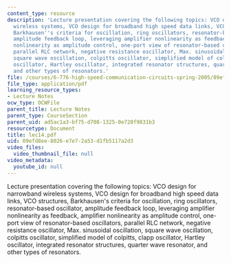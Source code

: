 ```yaml
---
content_type: resource
description: 'Lecture presentation covering the following topics: VCO design for narrowband
  wireless systems, VCO design for broadband high speed data links, VCO structures,
  Barkhausen''s criteria for oscillation, ring oscillators, resonator-based oscillator,
  amplitude feedback loop, leveraging amplifier nonlinearity as feedback, amplifier
  nonlinearity as amplitude control, one-port view of resonator-based oscillators,
  parallel RLC network, negative resistance oscillator, Max. sinusoidal oscillation,
  square wave oscillation, colpitts oscillator, simplified model of colpitts, clapp
  oscillator, Hartley oscillator, integrated resonator structures, quarter wave resonator,
  and other types of resonators.'
file: /courses/6-776-high-speed-communication-circuits-spring-2005/09efd8ee8026e7e72a53d1fb5117a2d3_lec14.pdf
file_type: application/pdf
learning_resource_types:
- Lecture Notes
ocw_type: OCWFile
parent_title: Lecture Notes
parent_type: CourseSection
parent_uid: ad5ac1a3-bf75-d708-1325-0e728f9831b3
resourcetype: Document
title: lec14.pdf
uid: 09efd8ee-8026-e7e7-2a53-d1fb5117a2d3
video_files:
  video_thumbnail_file: null
video_metadata:
  youtube_id: null
---
```

Lecture presentation covering the following topics: VCO design for narrowband wireless systems, VCO design for broadband high speed data links, VCO structures, Barkhausen's criteria for oscillation, ring oscillators, resonator-based oscillator, amplitude feedback loop, leveraging amplifier nonlinearity as feedback, amplifier nonlinearity as amplitude control, one-port view of resonator-based oscillators, parallel RLC network, negative resistance oscillator, Max. sinusoidal oscillation, square wave oscillation, colpitts oscillator, simplified model of colpitts, clapp oscillator, Hartley oscillator, integrated resonator structures, quarter wave resonator, and other types of resonators.

